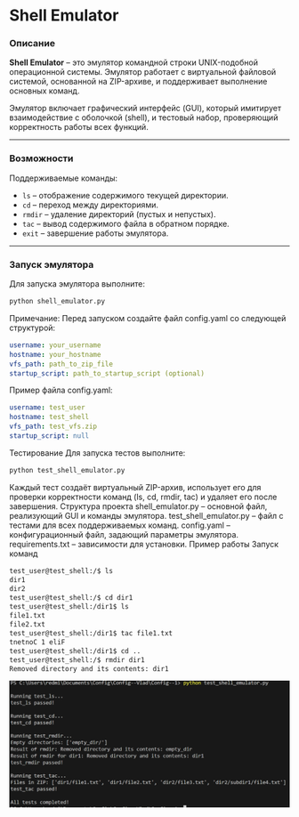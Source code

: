 # Shell Emulator

### Описание

**Shell Emulator** – это эмулятор командной строки UNIX-подобной операционной системы. Эмулятор работает с виртуальной файловой системой, основанной на ZIP-архиве, и поддерживает выполнение основных команд.

Эмулятор включает графический интерфейс (GUI), который имитирует взаимодействие с оболочкой (shell), и тестовый набор, проверяющий корректность работы всех функций.

---

### Возможности

Поддерживаемые команды:
- `ls` – отображение содержимого текущей директории.
- `cd` – переход между директориями.
- `rmdir` – удаление директорий (пустых и непустых).
- `tac` – вывод содержимого файла в обратном порядке.
- `exit` – завершение работы эмулятора.

---

### Запуск эмулятора
Для запуска эмулятора выполните:
```bash
python shell_emulator.py
```
Примечание: Перед запуском создайте файл config.yaml со следующей структурой:
```yaml
username: your_username
hostname: your_hostname
vfs_path: path_to_zip_file
startup_script: path_to_startup_script (optional)
```
Пример файла config.yaml:
```yaml
username: test_user
hostname: test_shell
vfs_path: test_vfs.zip
startup_script: null
```
Тестирование
Для запуска тестов выполните:
```bash
python test_shell_emulator.py
```
Каждый тест создаёт виртуальный ZIP-архив, использует его для проверки корректности команд (ls, cd, rmdir, tac) и удаляет его после завершения.
Структура проекта
shell_emulator.py – основной файл, реализующий GUI и команды эмулятора.
test_shell_emulator.py – файл с тестами для всех поддерживаемых команд.
config.yaml – конфигурационный файл, задающий параметры эмулятора.
requirements.txt – зависимости для установки.
Пример работы
Запуск команд
```plaintext
test_user@test_shell:/$ ls
dir1
dir2
test_user@test_shell:/$ cd dir1
test_user@test_shell:/dir1$ ls
file1.txt
file2.txt
test_user@test_shell:/dir1$ tac file1.txt
tnetnoC 1 eliF
test_user@test_shell:/dir1$ cd ..
test_user@test_shell:/$ rmdir dir1
Removed directory and its contents: dir1
```
![Скриншот тестов](photo/Снимок%20экрана%202024-11-29%20160216.png)